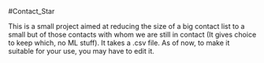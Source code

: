#Contact_Star

This is a small project aimed at reducing the size of a big contact list to a small but of those contacts with whom we are still in contact (It gives choice to keep which, no ML stuff). It takes a .csv file. As of now, to make it suitable for your use, you may have to edit it.